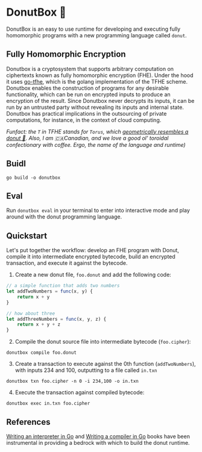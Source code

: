 # DonutBox 🍩
DonutBox is an easy to use runtime for developing and executing fully homomorphic programs with a new programming language called `donut`.

## Fully Homomorphic Encryption
Donutbox is a cryptosystem that supports arbitrary computation on ciphertexts known as fully homomorphic encryption (FHE). Under the hood it uses [go-tfhe](https://github.com/thedonutfactory/go-tfhe), which is the golang implementation of the TFHE scheme. Donutbox enables the construction of programs for any desirable functionality, which can be run on encrypted inputs to produce an encryption of the result. Since Donutbox never decrypts its inputs, it can be run by an untrusted party without revealing its inputs and internal state. Donutbox has practical implications in the outsourcing of private computations, for instance, in the context of cloud computing.

*Funfact: the `T` in TFHE stands for `Torus`, which [geometrically resembles a donut 🍩](https://mathworld.wolfram.com/Torus.html). Also, I am 🇨🇦Canadian, and we love a good ol' toroidal confectionary with coffee. Ergo, the name of the language and runtime)*

## Buidl

`go build -o donutbox`

## Eval

Run `donutbox eval` in your terminal to enter into interactive mode and play around with the donut programming language.

## Quickstart

Let's put together the workflow: develop an FHE program with Donut, compile it into intermediate encrypted bytecode, build an encrypted transaction, and execute it against the bytecode.

1. Create a new donut file, `foo.donut` and add the following code:

```js
// a simple function that adds two numbers
let addTwoNumbers = func(x, y) {
    return x + y
}

// how about three
let addThreeNumbers = func(x, y, z) {
    return x + y + z
}
```

2. Compile the donut source file into intermediate bytecode (`foo.cipher`):

`donutbox compile foo.donut`

3. Create a transaction to execute against the 0th function (`addTwoNumbers`), with inputs 234 and 100, outputting to a file called `in.txn`

`donutbox txn foo.cipher -n 0 -i 234,100 -o in.txn`

4. Execute the transaction against compiled bytecode:

`donutbox exec in.txn foo.cipher`

## References
[Writing an interpreter in Go](https://interpreterbook.com) and [Writing a compiler in Go](https://compilerbook.com) books have been instrumental in providing a bedrock with which to build the donut runtime.
